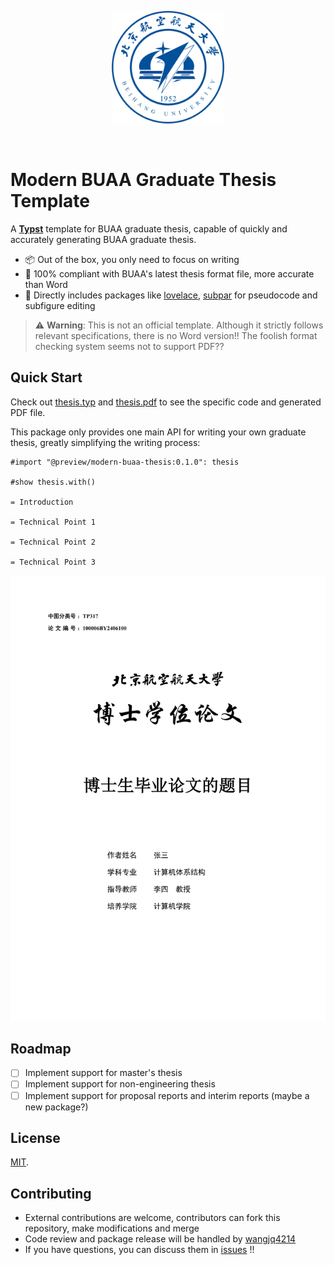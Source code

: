 <p align="center">
  <a href="https://www.buaa.edu.cn" rel="noopener noreferrer">
    <img width="180" src="assets/logo.png" alt="buaa logo" />
  </a>
</p>

<br />

# Modern BUAA Graduate Thesis Template

A **[Typst](https://typst.app)** template for BUAA graduate thesis, capable of quickly and accurately generating BUAA graduate thesis.

- 📦 Out of the box, you only need to focus on writing
- 🔑 100% compliant with BUAA's latest thesis format file, more accurate than Word
- 🔩 Directly includes packages like [lovelace](https://typst.app/universe/package/lovelace), [subpar](https://typst.app/universe/package/subpar) for pseudocode and subfigure editing

> ⚠️ **Warning**: This is not an official template. Although it strictly follows relevant specifications, there is no Word version!! The foolish format checking system seems not to support PDF??

## Quick Start

Check out [thesis.typ](./template/thesis.typ) and [thesis.pdf](./example/thesis.pdf) to see the specific code and generated PDF file.

This package only provides one main API for writing your own graduate thesis, greatly simplifying the writing process:

```typ
#import "@preview/modern-buaa-thesis:0.1.0": thesis

#show thesis.with()

= Introduction

= Technical Point 1

= Technical Point 2

= Technical Point 3
```

<p align="center">
  <a href="./example/thesis.pdf" rel="noopener noreferrer">
    <img width="600" src="thumbnail.png" alt="buaa logo" />
  </a>
</p>

## Roadmap

- [ ] Implement support for master's thesis
- [ ] Implement support for non-engineering thesis
- [ ] Implement support for proposal reports and interim reports (maybe a new package?)

## License

[MIT](./LICENSE).

## Contributing

- External contributions are welcome, contributors can fork this repository, make modifications and merge
- Code review and package release will be handled by [wangjq4214](https://github.com/wangjq4214)
- If you have questions, you can discuss them in [issues](https://github.com/wangjq4214/buaa-thesis/issues) !!
